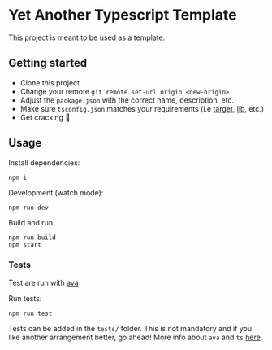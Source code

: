 # Yet Another Typescript Template

This project is meant to be used as a template. 

## Getting started

- Clone this project
- Change your remote `git remote set-url origin <new-origin>`
- Adjust the `package.json` with the correct name, description, etc.
- Make sure `tsconfig.json` matches your requirements (i.e [target](https://www.typescriptlang.org/tsconfig#target), [lib](https://www.typescriptlang.org/tsconfig#lib), etc.)
- Get cracking :muscle:

## Usage

Install dependencies:
```
npm i
```

Development (watch mode):
```
npm run dev
```

Build and run:
```
npm run build
npm start
```

### Tests

Test are run with [ava](https://github.com/avajs/ava/)

Run tests:
```
npm run test
```

Tests can be added in the `tests/` folder. This is not mandatory and if you like another arrangement better, go ahead!
More info about `ava` and `ts` [here](https://github.com/avajs/ava/blob/main/docs/recipes/typescript.md).

